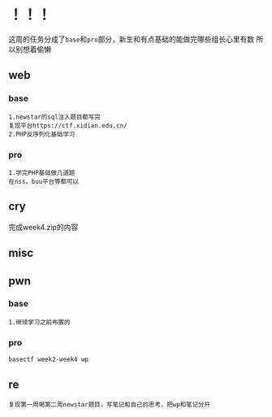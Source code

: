 # ！！！
这周的任务分成了`base`和`pro`部分，新生和有点基础的能做完哪些组长心里有数
所以别想着偷懒
## web
### base
```
1.newstar的sql注入题目都写完
复现平台https://ctf.xidian.edu.cn/
2.PHP反序列化基础学习
```
### pro
```
1.学完PHP基础做几道题
在nss，buu平台等都可以
```
## cry
完成week4.zip的内容
## misc

## pwn
### base
```
1.继续学习之前布置的
```
### pro
```
basectf week2-week4 wp
```
## re
```
复现第一周喝第二周newstar题目，写笔记和自己的思考，把wp和笔记分开
```
